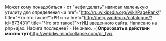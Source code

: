 Может кому понадобиться - от "нефигделать" написал маленькую утилиту для определения <a href=\"http://ru.wikipedia.org/wiki/PageRank\" title=\"Что это такое?\">PR</a> и <a href=\"http://help.yandex.ru/catalogue/?id=873431\" title=\"Что это такое?\">тИЦ </a> введенного сайта. Написано на php+ajax. Нафига последнее? - Не знаю. =)<strong>Опробовать в действии можно тут:</strong><a href="http://webdev.mindcollapse.com/pr_tyc/">http://webdev.mindcollapse.com/pr_tyc/</a>
